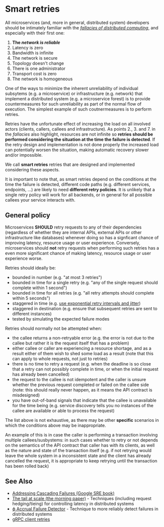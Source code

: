 # Smart retries

All microservices (and, more in general, distributed system) developers should be intimately familiar with the [*fallacies of distributed computing*](https://en.wikipedia.org/wiki/Fallacies_of_distributed_computing), and especially with their first one:

1. **The <dfn title="“Network” in this context refers to anything that is part of the network, i.e. including remote endpoints">network</span> is reliable**
2. Latency is zero
3. Bandwidth is infinite
4. The network is secure
5. Topology doesn't change
6. There is one administrator
7. Transport cost is zero
8. The network is homogeneous

One of the ways to minimize the inherent unreliability of individual subsytems (e.g. a microservice) or infrastructure (e.g. network) that implement a distributed system (e.g. a microservice forest) is to provide countermeasures for such unreliability as part of the normal flow of execution. The simplest example of such coutnermeasures is to perform retries.

Retries have the unfortunate effect of increasing the load on all involved actors (clients, callers, callees and infrastructure). As points 2., 3. and 7. in the *fallacies* also highlight, resources are not infinite so **retries should be performed considering the situation at the time the failure is detected**. If the retry design and implementation is not done properly the increased load can potentially worsen the situation, making automatic recovery slower and/or impossible.

We call **smart retries** retries that are designed and implemented considering these aspects.

It is important to note that, as smart retries depend on the conditions at the time the failure is detected, different code paths (e.g. different services, endpoints, ...) are likely to need **different retry policies**. It is unlikely that a single retry policy will work for all backends, or in general for all possible callees your service interacts with.

## General policy

Microservices **SHOULD** retry requests to any of their dependencies (regardless of whether they are internal APIs, external APIs or other infrastructure like databases) whenever doing so has a signficant chance of improving latency, resource usage or user experience. Conversely, microservices should **not** retry requests when performing such retries has a even more significant chance of making latency, resource usage or user experience worse.

Retries should ideally be:

- bounded in number (e.g. "at most 3 retries")
- bounded in time for a single retry (e.g. "any of the single request should complete within 1 second")
- bounded in time for all retries (e.g. "all retry attempts should complete within 5 seconds")
- staggered in time (e.g. [use exponential retry intervals and jitter](https://landing.google.com/sre/sre-book/chapters/addressing-cascading-failures/))
- staggered in destination (e.g. ensure that subsequent retries are sent to different instances)
- tested by simulating the expected failure modes

Retries should normally not be attempted when:

- the callee returns a non-retryable error (e.g. the error is not due to the callee but rather it is the request itself that has a problem)
- either callee or caller are experiencing a resource shortage, and as a result either of them wish to shed some load as a result (note that this can apply to whole requests, not just to retries)
- there is no time to retry a request (e.g. when the deadline is so close that a retry can not possibly complete in time, or when the initial request has already been cancelled)
- the request to the callee is not idempotent and the caller is unsure whether the previous request completed or failed on the callee side (note: this should really never happen, as it means the API contract is misdesigned)
- you have out-of-band signals that indicate that the callee is unavailable for the time being (e.g. service discovery tells you no instances of the callee are available or able to process the request)

The list above is not exhaustive, as there may be other **specific** scenarios in which the conditions above may be inappropriate.

An example of this is in case the caller is performing a transaction involving multiple callees/susbystems: in such cases whether to retry or not depends on the semantics of the API contract that caller has with its clients, as well as the nature and state of the transaction itself (e.g. if not retrying would leave the whole system in a inconsistent state and the client has already cancelled the request, it is appropriate to keep retrying until the transaction has been rolled back)

## See Also

- [Addressing Cascading Failures (Google SRE book)](https://landing.google.com/sre/sre-book/chapters/addressing-cascading-failures/)
- [The tail at scale (the morning paper)](https://blog.acolyer.org/2015/01/15/the-tail-at-scale/) - Techniques (including request hedging/tieing) for controlling latency in distributed systems
- [ϕ Accrual Failure Detector](http://citeseerx.ist.psu.edu/viewdoc/download?doi=10.1.1.80.7427&rep=rep1&type=pdf) - Technique to more reliably detect failures in distributed systems
- [gRPC client retries](https://github.com/grpc/proposal/blob/master/A6-client-retries.md)
